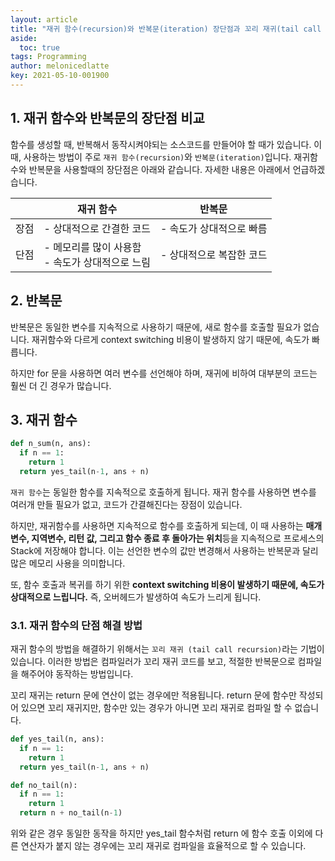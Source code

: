 ```yaml
---
layout: article
title: "재귀 함수(recursion)와 반복문(iteration) 장단점과 꼬리 재귀(tail call recursion)의 개념"
aside:
  toc: true
tags: Programming 
author: melonicedlatte
key: 2021-05-10-001900
---
```


## 1. 재귀 함수와 반복문의 장단점 비교

함수를 생성할 때, 반복해서 동작시켜야되는 소스코드를 만들어야 할 때가 있습니다. 이 때, 사용하는 방법이 주로 `재귀 함수(recursion)`와 `반복문(iteration)`입니다. 재귀함수와 반복문을 사용할때의 장단점은 아래와 같습니다. 자세한 내용은 아래에서 언급하겠습니다.

| | 재귀 함수 | 반복문 |
|--|--|--|
| 장점 | - 상대적으로 간결한 코드 | - 속도가 상대적으로 빠름 |
| 단점 | - 메모리를 많이 사용함 <br> - 속도가 상대적으로 느림 | - 상대적으로 복잡한 코드 |

## 2. 반복문

반복문은 동일한 변수를 지속적으로 사용하기 때문에, 새로 함수를 호출할 필요가 없습니다. 재귀함수와 다르게 context switching 비용이 발생하지 않기 때문에, 속도가 빠릅니다.

하지만 for 문을 사용하면 여러 변수를 선언해야 하며, 재귀에 비하여 대부분의 코드는 훨씬 더 긴 경우가 많습니다.

## 3. 재귀 함수

~~~python
def n_sum(n, ans):
  if n == 1:
    return 1
  return yes_tail(n-1, ans + n)
~~~

`재귀 함수`는 동일한 함수를 지속적으로 호출하게 됩니다. 재귀 함수를 사용하면 변수를 여러개 만들 필요가 없고, 코드가 간결해진다는 장점이 있습니다. 

하지만, 재귀함수를 사용하면 지속적으로 함수를 호출하게 되는데, 이 때 사용하는 **매개변수, 지역변수, 리턴 값, 그리고 함수 종료 후 돌아가는 위치**등을 지속적으로 프로세스의 Stack에 저장해야 합니다. 이는 선언한 변수의 값만 변경해서 사용하는 반복문과 달리 많은 메모리 사용을 의미합니다. 

또, 함수 호출과 복귀를 하기 위한 **context switching 비용이 발생하기 때문에, 속도가 상대적으로 느립니다.** 즉, 오버헤드가 발생하여 속도가 느리게 됩니다.

### 3.1. 재귀 함수의 단점 해결 방법

재귀 함수의 방법을 해결하기 위해서는 `꼬리 재귀 (tail call recursion)`라는 기법이 있습니다. 이러한 방법은 컴파일러가 꼬리 재귀 코드를 보고, 적절한 반복문으로 컴파일을 해주어야 동작하는 방법입니다.

꼬리 재귀는 return 문에 연산이 없는 경우에만 적용됩니다. return 문에 함수만 작성되어 있으면 꼬리 재귀지만, 함수만 있는 경우가 아니면 꼬리 재귀로 컴파일 할 수 없습니다.

~~~python
def yes_tail(n, ans):
  if n == 1:
    return 1
  return yes_tail(n-1, ans + n)

def no_tail(n):
  if n == 1:
    return 1
  return n + no_tail(n-1)
~~~

위와 같은 경우 동일한 동작을 하지만 yes_tail 함수처럼 return 에 함수 호출 이외에 다른 연산자가 붙지 않는 경우에는 꼬리 재귀로 컴파일을 효율적으로 할 수 있습니다. 
